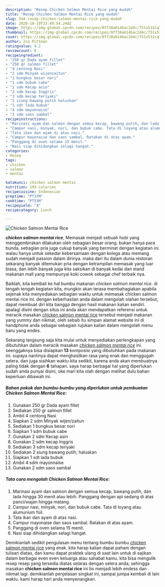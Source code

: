 ```yaml
---
description: "Resep Chicken Salmon Mentai Rice yang mudah"
title: "Resep Chicken Salmon Mentai Rice yang mudah"
slug: 544-resep-chicken-salmon-mentai-rice-yang-mudah
date: 2020-10-10T23:49:54.248Z
image: https://img-global.cpcdn.com/recipes/0ff38a614bac2d4c/751x532cq70/chicken-salmon-mentai-rice-foto-resep-utama.jpg
thumbnail: https://img-global.cpcdn.com/recipes/0ff38a614bac2d4c/751x532cq70/chicken-salmon-mentai-rice-foto-resep-utama.jpg
cover: https://img-global.cpcdn.com/recipes/0ff38a614bac2d4c/751x532cq70/chicken-salmon-mentai-rice-foto-resep-utama.jpg
author: Ina Pittman
ratingvalue: 4.2
reviewcount: 8
recipeingredient:
- "250 gr Dada ayam fillet"
- "250 gr salmon fillet"
- "4 centong Nasi"
- "2 sdm Minyak wijenzaitun"
- "1 bungkus besar nori"
- "1 sdm bubuk cabe"
- "2 sdm Kecap asin"
- "2 sdm kecap Inggris"
- "3 sdm kecap teriyaki"
- "2 siung bawang putih haluskan"
- "1 sdt lada bubuk"
- "4 sdm mayonnaise"
- "2 sdm saos sambal"
recipeinstructions:
- "Marinasi ayam dan salmon dengan semua kecap, bawang putih, dan lada hingga 30 menit atau lebih. Panggang dengan api sedang di atas panci/wajan hingga matang."
- "Campur nasi, minyak, nori, dan bubuk cabe. Tata di loyang atau alumunium foil."
- "Tata ikan dan ayam di atas nasi."
- "Campur mayonaise dan saos sambal. Ratakan di atas ayam."
- "Panggang di oven selama 15 menit."
- "Nasi siap dihidangkan selagi hangat."
categories:
- Resep
tags:
- chicken
- salmon
- mentai

katakunci: chicken salmon mentai 
nutrition: 193 calories
recipecuisine: Indonesian
preptime: "PT37M"
cooktime: "PT53M"
recipeyield: "4"
recipecategory: Lunch

---
```



![Chicken Salmon Mentai Rice](https://img-global.cpcdn.com/recipes/0ff38a614bac2d4c/751x532cq70/chicken-salmon-mentai-rice-foto-resep-utama.jpg)

<b><i>chicken salmon mentai rice</i></b>, Memasak menjadi sebuah hobi yang menggembirakan dilakukan oleh sebagian besar orang. bukan hanya para bunda, sebagian pria juga cukup banyak yang berminat dengan kegiatan ini. walau hanya untuk sekedar kebersamaan dengan kolega atau memang sudah menjadi passion dalam dirinya. maka dari itu dalam dunia restoran sekarang banyak ditemukan pria dengan ketrampilan memasak yang luar biasa, dan lebih banyak juga kita saksikan di banyak kedai dan stand makanan mall yang mempunyai koki cowok sebagai chef terbaik nya.



Baiklah, kita kembali ke hal bumbu makanan <i>chicken salmon mentai rice</i>. di tengah tengah kegiatan kita, mungkin akan terasa membahagiakan apabila sejenak kita menyediakan sebagian waktu untuk memasak chicken salmon mentai rice ini. dengan keberhasilan anda dalam mengolah olahan tersebut, dapat membuat diri kita bangga dengan hasil makanan kalian sendiri. apalagi disini dengan situs ini anda akan mendapatkan referensi untuk meracik masakan <u>chicken salmon mentai rice</u> tersebut menjadi makanan yang yummy dan nikmat, oleh sebab itu simpan alamat website ini di handphone anda sebagai sebagian rujukan kalian dalam mengolah menu baru yang endes.


Sekarang langsung saja kita mulai untuk menyediakan perlengkapan yang dibutuhkan dalam meracik masakan <u><i>chicken salmon mentai rice</i></u> ini. seenggaknya bisa disiapkan <b>13</b> komposisi yang dibutuhkan pada makanan ini. supaya nantinya dapat menghasilkan rasa yang enak dan menggugah selera. dan juga sisihkan waktu kita sedikit, karena anda akan membuatnya paling tidak dengan <b>6</b> tahapan. saya harap berbagai hal yang diperlukan sudah anda punyai disini, oke mari kita olah dengan melihat dulu bahan keperluan dibawah ini.

<!--inarticleads1-->

##### Bahan pokok dan bumbu-bumbu yang diperlukan untuk pembuatan Chicken Salmon Mentai Rice:

1. Gunakan 250 gr Dada ayam fillet
1. Sediakan 250 gr salmon fillet
1. Ambil 4 centong Nasi
1. Siapkan 2 sdm Minyak wijen/zaitun
1. Sediakan 1 bungkus besar nori
1. Siapkan 1 sdm bubuk cabe
1. Gunakan 2 sdm Kecap asin
1. Gunakan 2 sdm kecap Inggris
1. Sediakan 3 sdm kecap teriyaki
1. Sediakan 2 siung bawang putih, haluskan
1. Siapkan 1 sdt lada bubuk
1. Ambil 4 sdm mayonnaise
1. Gunakan 2 sdm saos sambal




<!--inarticleads2-->

##### Tata cara mengolah Chicken Salmon Mentai Rice:

1. Marinasi ayam dan salmon dengan semua kecap, bawang putih, dan lada hingga 30 menit atau lebih. Panggang dengan api sedang di atas panci/wajan hingga matang.
1. Campur nasi, minyak, nori, dan bubuk cabe. Tata di loyang atau alumunium foil.
1. Tata ikan dan ayam di atas nasi.
1. Campur mayonaise dan saos sambal. Ratakan di atas ayam.
1. Panggang di oven selama 15 menit.
1. Nasi siap dihidangkan selagi hangat.




Demikianlah sedikit pengulasan menu tentang bumbu bumbu <u>chicken salmon mentai rice</u> yang enak. kita harap kalian dapat paham dengan tulisan diatas, dan kamu dapat praktek ulang di saat lain untuk di sajikan dalam berbagai even even keluarga atau sahabat kamu. kita bisa mengulik resep resep yang tersedia diatas selaras dengan selera anda, sehingga masakan <b>chicken salmon mentai rice</b> ini bs menjadi lebih endess dan nikmat lagi. demikianlah penjelasan singkat ini, sampai jumpa kembali di lain waktu. kami harap hari anda menyenangkan.

